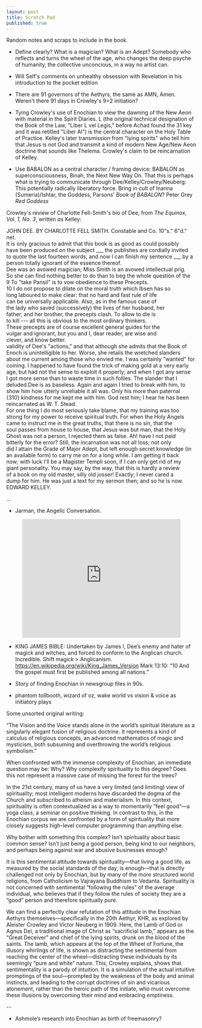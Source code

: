 ```yaml
---
layout: post
title: Scratch Pad
published: true
---
```


Random notes and scraps to include in the book.

- Define clearly? What is a magician? What is an Adept? Somebody who reflects and turns the wheel of the age, who changes the deep psyche of humanity, the collective unconcious, in a way no artist can.

- Will Self's comments on unhealthy obsession with Revelation in his introduction to the pocket edition

- There are 91 governors of the Aethyrs, the same as AMN, Amen. Weren't there 91 days in Crowley's 9=2 initiation?

- Tying Crowley's use of Enochian to view the dawning of the New Aeon with material in the Spirit Diaries. L (the original technical designation of the Book of the Law, "Liber L vel Legis," before Achad found the 31 key and it was retitled "Liber Al") is the central character on the Holy Table of Practice. Kelley's later transmission from "lying spirits" who tell him that Jesus is not God and transmit a kind of modern New Age/New Aeon doctrine that sounds like Thelema. Crowley's claim to be reincarnation of Kelley.  

- Use BABALON as a central character / framing device: BABALON as superconsciousness, Binah, the Next New Way On. That this is perhaps what is trying to communicate through Dee/Kelley/Crowley/Neuberg: This potentially radically liberatory force. Bring in cult of Inanna (Sumeria)/Ishtar, the Goddess, Parsons' *Book of BABALON*? Peter Grey *Red Goddess*

Crowley's review of Charlotte Fell-Smith's bio of Dee, from *The Equinox, Vol. 1, No. 3*, written *as* Kelley:

JOHN DEE.  BY CHARLOTTE FELL SMITH.  Constable and Co. 10"s." 6"d." net.<br>
   It is only gracious to admit that this book is as good as could possibly<br>
have been produced on the subject ___ the publishes are cordially invited<br>
to quote the last fourteen words, and now I can finish my sentence ___ by a<br>
person totally ignorant of the essence thereof.<br>
   Dee was an avowed magician; Miss Smith is an avowed intellectual prig.<br>
So she can find nothing better to do than to beg the whole question of the<br>
        9  To "take Pansil" is to vow obedience to these Precepts.<br>
        10 I do not propose to dilate on the moral truth which Ibsen has so<br>
          long laboured to make clear: that no hard and fast rule of life<br>
          can be universally applicable.  Also, as in the famous case of<br>
          the lady who saved (successively) the lives of her husband, her<br>
          father, and her brother, the precepts clash.  To allow to die is<br>
          to kill --- all this is obvious to the most ordinary thinkers.<br>
          These precepts are of course excellent general guides for the<br>
          vulgar and ignorant, but you and I, dear reader, are wise and<br>
          clever, and know better.<br>
validity of Dee's "actions," and that although she admits that the Book of<br>
Enoch is unintelligible to her.  Worse, she retails the wretched slanders<br>
about me current among those who envied me.  I was certainly "wanted" for<br>
coining.  I happened to have found the trick of making gold at a very early<br>
age, but had not the sense to exploit it properly; and when I got any sense<br>
I got more sense than to waste time in such follies.  The slander that I<br>
deluded Dee is as baseless.  Again and again I tried to break with him, to<br>
show him how utterly unreliable it all was.  Only his more than paternal<br>
{310} kindness for me kept me with him.  God rest him; I hear he has been<br>
reincarnated as W. T. Stead.<br>
   For one thing I do most seriously take blame, that my training was too<br>
strong for my power to receive spiritual truth.  For when the Holy Angels<br>
came to instruct me in the great truths, that there is no sin, that the<br>
soul passes from house to house, that Jesus was but man, that the Holy<br>
Ghost was not a person, I rejected them as false.  Ah! have I not paid<br>
bitterly for the error?  Still, the incarnation was not all loss; not only<br>
did I attain the Grade of Major Adept, but left enough secret knowledge (in<br>
an available form) to carry me on for a long while.  I am getting it back<br>
now; with luck I'll be a Magister Templi soon, if I can only get rid of my<br>
giant personality.  You may say, by the way, that this is hardly a review<br>
of a book on my old master, silly old josser!  Exactly; I never cared a<br>
dump for him.  He was just a text for my sermon then; and so he is now.<br>
                                            EDWARD KELLEY.
                                            

...
- Jarman, the Angelic Conversation.

<center><iframe width="420" height="315" src="https://www.youtube.com/embed/Sx_snnph5wM" frameborder="0" allowfullscreen></iframe></center>

- KING JAMES BIBLE: Undertaken by James I, Dee’s enemy and hater of magick and witches, and forced to conform to the Anglican church. Incredible. Shift magick > Anglicanism. https://en.wikipedia.org/wiki/King_James_Version
Mark 13:10: “10 And the gospel must first be published among all nations.”

- Story of finding Enochian in newsgroup files in 90s.

- phantom tollbooth, wizard of oz, wake world vs vision & voice as initiatory plays

Some unsorted original writing:

“The Vision and the Voice stands alone in the world’s spiritual literature as a singularly elegant fusion of religious doctrine. It represents a kind of calculus of religious concepts, an advanced mathematics of magic and mysticism, both subsuming and overthrowing the world’s religious symbolism.”

When confronted with the immense complexity of Enochian, an immediate question may be: Why? Why complexify spirituality to this degree? Does this not represent a massive case of missing the forest for the trees?

In the 21st century, many of us have a very limited (and limiting) view of spirituality; most intelligent moderns have discarded the dogma of the Church and subscribed to atheism and materialism. In this context, spirituality is often contextualized as a way to momentarily “feel good”—a yoga class, a seminar on positive thinking.  In contrast to this, in the Enochian corpus we are confronted by a form of spirituality that more closely suggests high-level computer programming than anything else.

Why bother with something this complex? Isn’t spirituality about basic common sense? Isn’t just being a good person, being kind to our neighbors, and perhaps being against war and abusive businesses enough? 

It is this sentimental attitude towards spirituality—that living a good life, as measured by the social standards of the day, is enough—that is directly challenged not only by Enochian, but by many of the more structured world religions, from Catholicism to Vajrayana Buddhism to Vedanta. Spirituality is not concerned with sentimental “following the rules” of the average individual, who believes that if they follow the rules of society they are a “good” person and therefore spiritually pure. 

We can find a perfectly clear refutation of this attitude in the Enochian Aethyrs themselves—specifically in the 20th Aethyr, KHR, as explored by Aleister Crowley and Victor Neuberg in 1909. Here, the Lamb of God or Agnus Dei, a traditional image of Christ as “sacrificial lamb,” appears as the “Great Deceiver” and chief of the lying spirits, drunk on the blood of the saints. The lamb, which appears at the top of the Wheel of Fortune, the illusory whirlings of life, is shown as distracting the sentimental from reaching the center of the wheel—distracting these individuals by its seemingly “pure and white” nature. This, Crowley explains, shows that sentimentality is a parody of intuition. It is  a simulation of the actual intuitive promptings of the soul—prompted by the weakness of the body and animal instincts, and leading to the corrupt doctrines of sin and vicarious atonement, rather than the heroic path of the initiate, who must overcome these illusions by overcoming their mind and embracing emptiness.

--

- Ashmole’s research into Enochian as birth of freemasonry?
